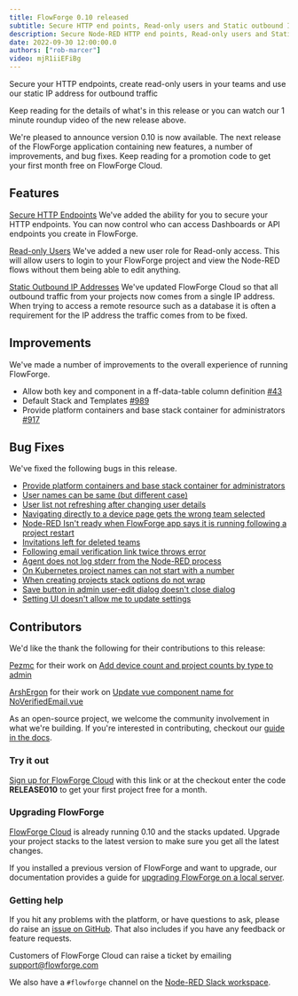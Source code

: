 ```yaml
---
title: FlowForge 0.10 released
subtitle: Secure HTTP end points, Read-only users and Static outbound IPs
description: Secure Node-RED HTTP end points, Read-only users and Static outbound IPs
date: 2022-09-30 12:00:00.0
authors: ["rob-marcer"]
video: mjR1iiEFiBg
---
```


Secure your HTTP endpoints, create read-only users in your teams and use our static IP address for outbound traffic

<!--more-->

Keep reading for the details of what's in this release or you can watch our 1 minute roundup video of the new release above. 

We're pleased to announce version 0.10 is now available. The next release of the FlowForge application containing new features, a number of improvements, and bug fixes. Keep reading for a promotion code to get your first month free on FlowForge Cloud. 

## Features
[Secure HTTP Endpoints](https://github.com/flowforge/flowforge/issues/578)
We've added the ability for you to secure your HTTP endpoints. You can now control who can access Dashboards or API endpoints you create in FlowForge.

[Read-only Users](https://github.com/flowforge/flowforge/issues/657)
We've added a new user role for Read-only access. This will allow users to login to your FlowForge project and view the Node-RED flows without them being able to edit anything.

[Static Outbound IP Addresses](https://flowforge.com/docs/cloud/#ip-addresses)
We've updated FlowForge Cloud so that all outbound traffic from your projects now comes from a single IP address. When trying to access a remote resource such as a database it is often a requirement for the IP address the traffic comes from to be fixed. 

## Improvements
We've made a number of improvements to the overall experience of running FlowForge.

- Allow both key and component in a ff-data-table column definition [#43](https://github.com/flowforge/forge-ui-components/issues/43)
- Default Stack and Templates [#989](https://github.com/flowforge/flowforge/issues/989)
- Provide platform containers and base stack container for administrators [#917](https://github.com/flowforge/flowforge/issues/917)

## Bug Fixes
We've fixed the following bugs in this release.
- [Provide platform containers and base stack container for administrators](https://github.com/flowforge/flowforge/issues/917)
- [User names can be same (but different case)](https://github.com/flowforge/flowforge/issues/983)
- [User list not refreshing after changing user details](https://github.com/flowforge/flowforge/issues/463)
- [Navigating directly to a device page gets the wrong team selected](https://github.com/flowforge/flowforge/issues/986)
- [Node-RED Isn't ready when FlowForge app says it is running following a project restart](https://github.com/flowforge/flowforge/issues/941)
- [Invitations left for deleted teams](https://github.com/flowforge/flowforge/issues/923)
- [Following email verification link twice throws error](https://github.com/flowforge/flowforge/issues/1024)
- [Agent does not log stderr from the Node-RED process](https://github.com/flowforge/flowforge-device-agent/issues/21)
- [On Kubernetes project names can not start with a number](https://github.com/flowforge/flowforge/issues/948)
- [When creating projects stack options do not wrap](https://github.com/flowforge/flowforge/issues/930)
- [Save button in admin user-edit dialog doesn't close dialog](https://github.com/flowforge/flowforge/issues/979)
- [Setting UI doesn't allow me to update settings](https://github.com/flowforge/flowforge/issues/911)

## Contributors
We'd like the thank the following for their contributions to this release:

[Pezmc](https://github.com/Pezmc) for their work on [Add device count and project counts by type to admin](https://github.com/flowforge/flowforge/pull/949)

[ArshErgon](https://github.com/ArshErgon) for their work on [Update vue component name for NoVerifiedEmail.vue](https://github.com/flowforge/flowforge/pull/977)

As an open-source project, we welcome the community involvement in what we're building. If you're interested in contributing, checkout our [guide in the docs](https://flowforge.com/docs/contribute/).

### Try it out

[Sign up for FlowForge Cloud](https://app.flowforge.com/account/create?code=RELEASE010) with this link  or at the checkout enter the code **RELEASE010** to get your first project free for a month.

### Upgrading FlowForge

[FlowForge Cloud](https://app.flowforge.com) is already running 0.10 and the stacks updated. Upgrade your project stacks to the latest version to make sure you get all the latest changes.

If you installed a previous version of FlowForge and want to upgrade, our documentation provides a
guide for [upgrading FlowForge on a local server](http://flowforge.com/docs/install#upgrade).

### Getting help

If you hit any problems with the platform, or have questions to ask, please do
raise an [issue on GitHub](https://github.com/flowforge/flowforge/issues).
That also includes if you have any feedback or feature requests.

Customers of FlowForge Cloud can raise a ticket by emailing support@flowforge.com

We also have a `#flowforge` channel on the [Node-RED Slack workspace](https://nodered.org/slack).
